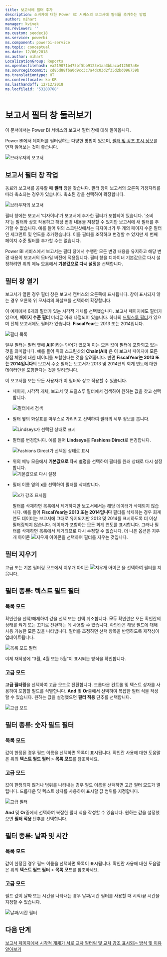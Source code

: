 ```yaml
---
title: 보고서에 필터 추가
description: 소비자에 대한 Power BI 서비스의 보고서에 필터를 추가하는 방법
author: mihart
manager: kvivek
ms.reviewer: ''
ms.custom: seodec18
ms.service: powerbi
ms.component: powerbi-service
ms.topic: conceptual
ms.date: 12/06/2018
ms.author: mihart
LocalizationGroup: Reports
ms.openlocfilehash: ea219071b475bf5bb9123e1aa3bbaca412507a8e
ms.sourcegitcommit: cd85d88fba0d9cc3c7a4dc03d2f35d2bd096759b
ms.translationtype: HT
ms.contentlocale: ko-KR
ms.lasthandoff: 12/12/2018
ms.locfileid: "53280768"
---
```

# <a name="take-a-tour-of-the-report-filters-pane"></a>보고서 필터 창 둘러보기
이 문서에서는 Power BI 서비스의 보고서 필터 창에 대해 알아봅니다.

Power BI에서 데이터를 필터링하는 다양한 방법이 있으며, [필터 및 강조 표시 정보](../power-bi-reports-filters-and-highlighting.md)를 먼저 읽어보는 것이 좋습니다.

![브라우저의 보고서](media/end-user-report-filter/power-bi-browser.png)

## <a name="working-with-the-report-filters-pane"></a>보고서 필터 창 작업
동료와 보고서를 공유할 때 **필터** 창을 찾습니다. 필터 창이 보고서의 오른쪽 가장자리를 따라 축소되는 경우가 있습니다. 축소된 창을 선택하여 확장합니다.   

![브라우저의 보고서](media/end-user-report-filter/power-bi-expanded.png)

필터 창에는 보고서 ‘디자이너’가 보고서에 추가한 필터가 포함되어 있습니다. ‘소비자’는 필터와 상호 작용하고 해당 변경 내용을 저장할 수 있지만 보고서에 새 필터를 추가할 수 없습니다. 예를 들어 위의 스크린샷에서는 디자이너가 두 개의 페이지 수준 필터인 세그먼트 및 연도를 추가했습니다. 이들 필터를 조작하고 변경할 수 있지만 세 번째 페이지 수준 필터를 추가할 수는 없습니다.

Power BI 서비스에서 보고서는 필터 창에서 수행한 모든 변경 내용을 유지하고 해당 변경 내용이 보고서의 모바일 버전에 적용됩니다. 필터 창을 디자이너 기본값으로 다시 설정하려면 위의 메뉴 모음에서 **기본값으로 다시 설정**을 선택합니다.     

## <a name="open-the-filters-pane"></a>필터 창 열기
보고서가 열린 경우 필터 창은 보고서 캔버스의 오른쪽에 표시됩니다. 창이 표시되지 않는 경우 오른쪽 위 모서리의 화살표를 선택하여 확장합니다.  

이 예제에서 6개의 필터가 있는 시각적 개체를 선택했습니다. 보고서 페이지에도 필터가 있으며, **페이지 수준 필터** 머리글 아래 나열되어 있습니다. 하나의 [드릴스루 필터](../power-bi-report-add-filter.md)가 있으며 전체 보고서에도 필터가 있습니다.  **FiscalYear**는 2013 또는 2014입니다.

![필터 목록](media/end-user-report-filter/power-bi-filter-list.png)

일부 필터는 필터 옆에 **All**이라는 단어가 있으며 이는 모든 값이 필터에 포함되고 있는 것을 의미합니다.  예를 들어 위의 스크린샷의 **Chain(All)** 은 이 보고서 페이지에 모든 상점 체인에 대한 데이터를 포함한다는 것을 알려줍니다.  반면 **FiscalYear는 2013 또는 2014입니다**의 보고서 수준 필터는 보고서가 2013 및 2014년의 회계 연도에 대한 데이터만을 포함한다는 것을 알려줍니다.

이 보고서를 보는 모든 사용자가 이 필터와 상호 작용할 수 있습니다.

- 페이지, 시각적 개체, 보고서 및 드릴스루 필터에서 검색하여 원하는 값을 찾고 선택합니다. 

    ![필터에서 검색](media/end-user-report-filter/power-bi-filter-search.png)

- 필터 옆의 화살표를 마우스로 가리키고 선택하여 필터의 세부 정보를 봅니다.
  
   ![Lindseys가 선택된 상태로 표시](media/end-user-report-filter/power-bi-expan-filter.png)
* 필터를 변경합니다. 예를 들어 **Lindseys**를 **Fashions Direct**로 변경합니다.
  
     ![Fashions Direct가 선택된 상태로 표시](media/end-user-report-filter/power-bi-filter-chain.png)

* 위의 메뉴 모음에서 **기본값으로 다시 설정**을 선택하여 필터를 원래 상태로 다시 설정합니다.    
    ![기본값으로 다시 설정](media/end-user-report-filter/power-bi-reset-to-default.png)
    
* 필터 이름 옆의 **x**를 선택하여 필터를 삭제합니다.
  
    ![x가 강조 표시됨](media/end-user-report-filter/power-bi-delete-filter.png)

  필터를 삭제하면 목록에서 제거하지만 보고서에서는 해당 데이터가 삭제되지 않습니다.  예를 들어 **FiscalYear는 2013 또는 2014입니다** 필터를 삭제하는 경우 회계 연도 데이터는 보고서에 그대로 유지되지만 2013 및 2014를 표시하도록 더 이상 필터링되지 않습니다. 데이터가 포함하는 모든 회계 연도를 표시합니다.  그러나 필터를 삭제하면 목록에서 제거되므로 다시 수정할 수 없습니다. 더 나은 옵션은 지우개 아이콘 ![지우개 아이콘](media/end-user-report-filter/power-bi-eraser-icon.png)을 선택하여 필터를 지우는 것입니다.
  
  



## <a name="clear-a-filter"></a>필터 지우기
 고급 또는 기본 필터링 모드에서 지우개 아이콘  ![지우개 아이콘](media/end-user-report-filter/pbi_erasericon.jpg) 을 선택하여 필터를 지웁니다. 


## <a name="types-of-filters-text-field-filters"></a>필터 종류: 텍스트 필드 필터
### <a name="list-mode"></a>목록 모드
확인란을 선택/해제하여 값을 선택 또는 선택 취소합니다. **모두** 확인란은 모든 확인란의 상태를 켜기 또는 끄기로 전환하는 데 사용할 수 있습니다. 확인란은 해당 필드에 대해 사용 가능한 모든 값을 나타냅니다.  필터를 조정하면 선택 항목을 반영하도록 재작성이 업데이트됩니다. 

![목록 모드 필터](media/end-user-report-filter/power-bi-restatement-new.png)

이제 재작성에 “3월, 4월 또는 5월”이 표시되는 방식을 확인합니다.

### <a name="advanced-mode"></a>고급 모드
**고급 필터링**을 선택하여 고급 모드로 전환합니다. 드롭다운 컨트롤 및 텍스트 상자를 사용하여 포함할 필드를 식별합니다. **And** 및 **Or**중에서 선택하여 복잡한 필터 식을 작성할 수 있습니다. 원하는 값을 설정했으면 **필터 적용** 단추를 선택합니다.  

![고급 모드](media/end-user-report-filter/power-bi-advanced.png)

## <a name="types-of-filters-numeric-field-filters"></a>필터 종류: 숫자 필드 필터
### <a name="list-mode"></a>목록 모드
값이 한정된 경우 필드 이름을 선택하면 목록이 표시됩니다.  확인란 사용에 대한 도움말은 위의 **텍스트 필드 필터** &gt; **목록 모드**를 참조하세요.   

### <a name="advanced-mode"></a>고급 모드
값이 한정되지 않거나 범위를 나타내는 경우 필드 이름을 선택하면 고급 필터 모드가 열립니다. 드롭다운 및 텍스트 상자를 사용하여 표시할 값 범위를 지정합니다. 

![고급 필터](media/end-user-report-filter/power-bi-dropdown-and-text.png)

**And** 및 **Or**중에서 선택하여 복잡한 필터 식을 작성할 수 있습니다. 원하는 값을 설정했으면 **필터 적용** 단추를 선택합니다.

## <a name="types-of-filters-date-and-time"></a>필터 종류: 날짜 및 시간
### <a name="list-mode"></a>목록 모드
값이 한정된 경우 필드 이름을 선택하면 목록이 표시됩니다.  확인란 사용에 대한 도움말은 위의 **텍스트 필드 필터** &gt; **목록 모드**를 참조하세요.   

### <a name="advanced-mode"></a>고급 모드
필드 값이 날짜 또는 시간을 나타내는 경우 날짜/시간 필터를 사용할 때 시작/끝 시간을 지정할 수 있습니다.  

![날짜/시간 필터](media/end-user-report-filter/pbi_date-time-filters.png)


## <a name="next-steps"></a>다음 단계
[보고서 페이지에서 시각적 개체가 서로 교차 필터링 및 교차 강조 표시되는 방식 및 이유 알아보기](end-user-interactions.md)